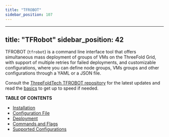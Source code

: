 ```yaml
---
title: "TFROBOT"
sidebar_position: 107
---
```


---
title: "TFRobot"
sidebar_position: 42
---



TFROBOT (`tfrobot`) is a command line interface tool that offers simultaneous mass deployment of groups of VMs on the ThreeFold Grid, with support of multiple retries for failed deployments, and customizable configurations, where you can define node groups, VMs groups and other configurations through a YAML or a JSON file.  

Consult the [ThreeFoldTech TFROBOT repository](https://github.com/threefoldtech/tfgrid-sdk-go/tree/development/tfrobot) for the latest updates and read the [basics](../../system_administrators/tfgrid3_getstarted/tfgrid3_getstarted.md) to get up to speed if needed.

**TABLE OF CONTENTS**

- [Installation](./tfrobot_installation.md)
- [Configuration File](./tfrobot_config.md)
- [Deployment](./tfrobot_deploy.md)
- [Commands and Flags](./tfrobot_commands_flags.md)
- [Supported Configurations](./tfrobot_configurations.md)